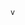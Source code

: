                            v
 
                                                                                                                                                                                                                      
    
